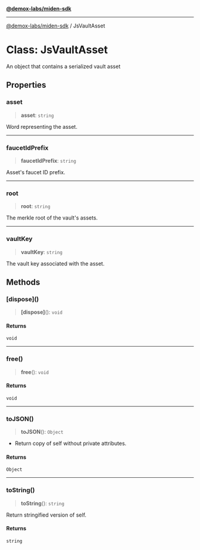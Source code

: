 [**@demox-labs/miden-sdk**](../README.md)

***

[@demox-labs/miden-sdk](../README.md) / JsVaultAsset

# Class: JsVaultAsset

An object that contains a serialized vault asset

## Properties

### asset

> **asset**: `string`

Word representing the asset.

***

### faucetIdPrefix

> **faucetIdPrefix**: `string`

Asset's faucet ID prefix.

***

### root

> **root**: `string`

The merkle root of the vault's assets.

***

### vaultKey

> **vaultKey**: `string`

The vault key associated with the asset.

## Methods

### \[dispose\]()

> **\[dispose\]**(): `void`

#### Returns

`void`

***

### free()

> **free**(): `void`

#### Returns

`void`

***

### toJSON()

> **toJSON**(): `Object`

* Return copy of self without private attributes.

#### Returns

`Object`

***

### toString()

> **toString**(): `string`

Return stringified version of self.

#### Returns

`string`

